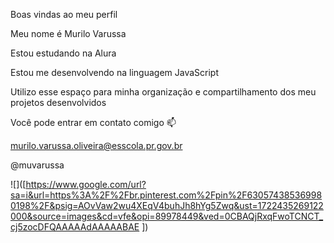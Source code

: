 Boas vindas ao meu perfil 

Meu nome é Murilo Varussa

Estou estudando na Alura

Estou me desenvolvendo na linguagem JavaScript

Utilizo esse espaço para minha organização e compartilhamento dos meu projetos desenvolvidos

Você pode entrar em contato comigo 📫

murilo.varussa.oliveira@esscola.pr.gov.br

@muvarussa

![]([https://www.google.com/url?sa=i&url=https%3A%2F%2Fbr.pinterest.com%2Fpin%2F630574385369980198%2F&psig=AOvVaw2wu4XEqV4buhJh8hYg5Zwq&ust=1722435269122000&source=images&cd=vfe&opi=89978449&ved=0CBAQjRxqFwoTCNCT_cj5zocDFQAAAAAdAAAAABAE
])
